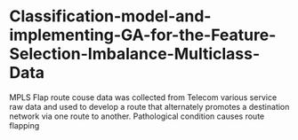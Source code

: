 # Classification-model-and-implementing-GA-for-the-Feature-Selection-Imbalance-Multiclass-Data
MPLS Flap route couse data was collected from Telecom various service raw data and used to develop a route that alternately promotes a destination network via one route to another. Pathological condition causes route flapping
